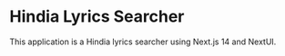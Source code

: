 # Hindia Lyrics Searcher

This application is a Hindia lyrics searcher using Next.js 14 and NextUI.
